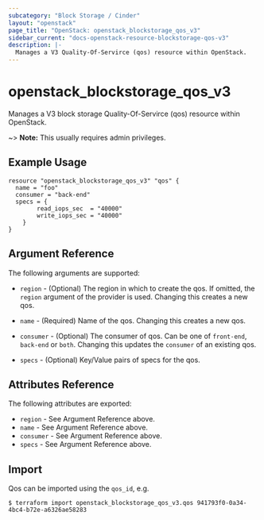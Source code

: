 ```yaml
---
subcategory: "Block Storage / Cinder"
layout: "openstack"
page_title: "OpenStack: openstack_blockstorage_qos_v3"
sidebar_current: "docs-openstack-resource-blockstorage-qos-v3"
description: |-
  Manages a V3 Quality-Of-Servirce (qos) resource within OpenStack.
---
```


# openstack\_blockstorage\_qos\_v3

Manages a V3 block storage Quality-Of-Servirce (qos) resource within OpenStack.

~> **Note:** This usually requires admin privileges.


## Example Usage

```hcl
resource "openstack_blockstorage_qos_v3" "qos" {
  name = "foo"
  consumer = "back-end"
  specs = {
		read_iops_sec  = "40000"
		write_iops_sec = "40000"
	}
}

```

## Argument Reference

The following arguments are supported:

* `region` - (Optional) The region in which to create the qos. If omitted,
    the `region` argument of the provider is used. Changing this creates
    a new qos.

* `name` - (Required) Name of the qos.  Changing this creates a new qos.

* `consumer` - (Optional) The consumer of qos. Can be one of `front-end`,
    `back-end` or `both`. Changing this updates the `consumer` of an
    existing qos.

* `specs` - (Optional) Key/Value pairs of specs for the qos.

## Attributes Reference

The following attributes are exported:

* `region` - See Argument Reference above.
* `name` - See Argument Reference above.
* `consumer` - See Argument Reference above.
* `specs` - See Argument Reference above.

## Import

Qos can be imported using the `qos_id`, e.g.

```
$ terraform import openstack_blockstorage_qos_v3.qos 941793f0-0a34-4bc4-b72e-a6326ae58283
```
